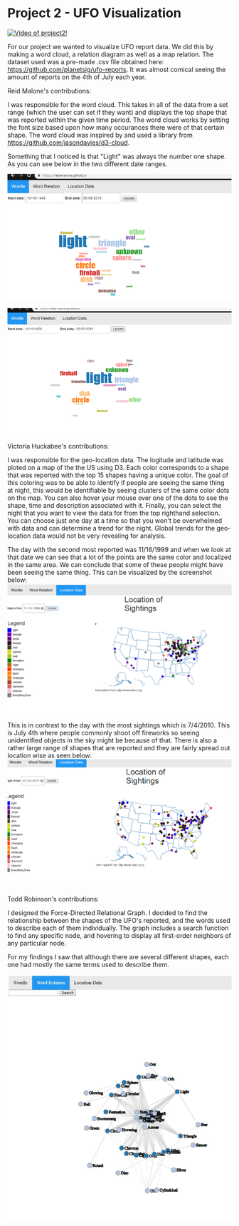 # Project 2 - UFO Visualization

[![Video of project2!](https://img.youtube.com/vi/iib3iEO6wPU/0.jpg)](https://www.youtube.com/watch?v=iib3iEO6wPU)

For our project we wanted to visualize UFO report data. We did this by making a word cloud, a relation diagram as well as a map relation. The dataset used was a pre-made .csv file obtained here: https://github.com/planetsig/ufo-reports. It was almost comical seeing the amount of reports on the 4th of July each year.

Reid Malone's contributions:

I was responsible for the word cloud. This takes in all of the data from a set range (which the user can set if they want) and displays
the top shape that was reported within the given time period. The word cloud works by setting the font size based upon how many occurances there were of that certain shape. The word cloud was inspired by and used a library from https://github.com/jasondavies/d3-cloud.

Something that I noticed is that "Light" was always the number one shape. As you can see below in the two different date ranges.

![1949-2009](image2.png)

![2003-2009](image1.png)

Victoria Huckabee's contributions:

I was responsible for the geo-location data. The logitude and latitude was ploted on a map of the the US using D3. Each color corresponds to a shape that was reported with the top 15 shapes having a unique color. The goal of this coloring was to be able to identify if people are seeing the same thing at night, this would be identifiable by seeing clusters of the same color dots on the map. You can also hover your mouse over one of the dots to see the shape, time and description associated with it. Finally, you can select the night that you want to view the data for from the top righthand selection. You can choose just one day at a time so that you won't be overwhelmed with data and can determine a trend for the night. Global trends for the geo-location data would not be very revealing for analysis.

The day with the second most reported was 11/16/1999 and when we look at that date we can see that a lot of the points are the same color and localized in the same area. We can conclude that some of these people might have been seeing the same thing. This can be visualized by the screenshot below:
![Nov1699](11161999.PNG)

This is in contrast to the day with the most sightings which is 7/4/2010. This is July 4th where people commonly shoot off fireworks so seeing unidentified objects in the sky might be because of that. There is also a rather large range of shapes that are reported and they are fairly spread out location wise as seen below:
![July4th](July4.PNG)

Todd Robinson's contributions:

I designed the Force-Directed Relational Graph. I decided to find the relationship between the shapes of the UFO's reported, and the words used to describe each of them individually. The graph includes a search function to find any specific node, and hovering to display all first-order neighbors of any particular node. 

For my findings I saw that although there are several different shapes, each one had mostly the same terms used to describe them.

![Relationship](Ufo-data.JPG)
